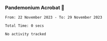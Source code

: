 ### Pandemonium Acrobat 🤸

<!--START_SECTION:waka-->

```all_time
From: 22 November 2023 - To: 29 November 2023

Total Time: 0 secs

No activity tracked
```

<!--END_SECTION:waka-->
